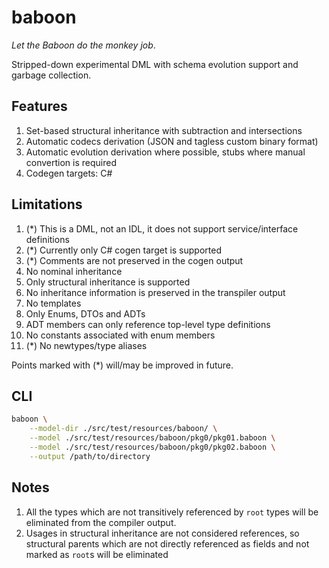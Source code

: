 # baboon

*Let the Baboon do the monkey job*.

Stripped-down experimental DML with schema evolution support and garbage collection.

## Features

1. Set-based structural inheritance with subtraction and intersections
2. Automatic codecs derivation (JSON and tagless custom binary format)
3. Automatic evolution derivation where possible, stubs where manual convertion is required
4. Codegen targets: C#

## Limitations

1. (*) This is a DML, not an IDL, it does not support service/interface definitions
2. (*) Currently only C# cogen target is supported
3. (*) Comments are not preserved in the cogen output
4. No nominal inheritance
5. Only structural inheritance is supported
6. No inheritance information is preserved in the transpiler output
7. No templates
8. Only Enums, DTOs and ADTs
9. ADT members can only reference top-level type definitions
10. No constants associated with enum members
11. (*) No newtypes/type aliases

Points marked with (*) will/may be improved in future.

## CLI

```bash
baboon \
    --model-dir ./src/test/resources/baboon/ \
    --model ./src/test/resources/baboon/pkg0/pkg01.baboon \
    --model ./src/test/resources/baboon/pkg0/pkg02.baboon \
    --output /path/to/directory
```

## Notes

1. All the types which are not transitively referenced by `root` types will be eliminated from the compiler output.
2. Usages in structural inheritance are not considered references, so structural parents which are not directly referenced as fields and not marked as `root`s will be eliminated 
